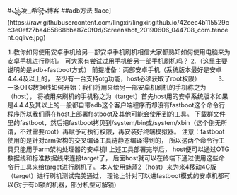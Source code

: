 <html>
<body style="background-color:https://github.com/lingxir/lingxir.github.io/blob/lingxir-patch-2/%E8%90%BD%E9%9C%9C_109951163990747016.jpg">
</body>
</html>
#꧁凌؀希꧂博客
##adb方法
![ace](https://raw.githubusercontent.com/lingxir/lingxir.github.io/42cec4b115529cc3e0ef27ba465868bba87c0f0d/Screenshot_20190606_044708_com.tencent.qqlive.jpg)

⒈教你如何使用安卓手机给另一部安卓手机刷机相信大家都熟知如何使用电脑来为安卓手机进行刷机。
可大家有尝试过用手机给另一部手机刷机吗？
⒉（这里主要说明的是adb+fastboot方式）
前提准备：两部安卓手机（系统版本最好是安卓4.4.4及以上的，
至少有一台支持otg功能，host必须获取了root权限）          
⒊一条OTG数据线如何开始：我们将用来给另一部安卓机刷机的手机称之为（host），
将被用来刷机的手机称之为（target）首先host用的安卓系统版本如果是4.4.4及其以上的一般都自带adb这个客户端程序而却没有fastboot这个命令行程序所以我们得在host上部署fastboot及其他可能会使用到的工具。
下载群文件里的fastboot，然后把fastboot拷贝到/system/bin或/system/xbin（这个倒无所谓，不过需要root）再赋予可执行权限，再安装好终端模拟器。
注意：fastboot使用的是针对arm架构的交叉编译工具链静态编译得到的，
所以这两个命令行工具只能用于arm架构处理器的安卓机!
上述工具部署完毕后，
host便可以通过OTG数据线和标准数据线来连接target了，
后面host就可以在终端下通过使用这些命令行工具来给target进行刷机了。
本人使用魅蓝2（host）来为米4移动4G版（target）进行刷机测试完美通过，
理论上针对可以进fastboot模式的安卓机都可以(对于有bl锁的机器，部分机型可解锁)
